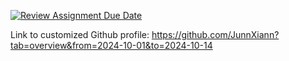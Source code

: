 [![Review Assignment Due Date](https://classroom.github.com/assets/deadline-readme-button-22041afd0340ce965d47ae6ef1cefeee28c7c493a6346c4f15d667ab976d596c.svg)](https://classroom.github.com/a/O-1AGqKT)

Link to customized Github profile:
https://github.com/JunnXiann?tab=overview&from=2024-10-01&to=2024-10-14